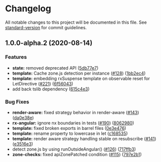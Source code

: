 # Changelog

All notable changes to this project will be documented in this file. See [standard-version](https://github.com/conventional-changelog/standard-version) for commit guidelines.

## 1.0.0-alpha.2 (2020-08-14)


### Features

* **state:** removed deprecated API ([5db77e7](https://github.com/BioPhoton/rx-angular/commit/5db77e70f9505e0e0064517260ed59b7841b15ed))
* **template:** Cache zone.js detection per instance ([#128](https://github.com/BioPhoton/rx-angular/issues/128)) ([1bb2ec4](https://github.com/BioPhoton/rx-angular/commit/1bb2ec47d6cb7907aeeb7be3b455758519c51123))
* **template:** embedding rxSuspense template on observable reset for LetDirective ([#221](https://github.com/BioPhoton/rx-angular/issues/221)) ([6f56043](https://github.com/BioPhoton/rx-angular/commit/6f560432d1f5bef49805bbd297866dc104cf0f0e))
* add back tslib dependency ([615c4e3](https://github.com/BioPhoton/rx-angular/commit/615c4e37654d97e90d301bfdeacef4cb86c9426b))


### Bug Fixes

* **render-aware:** fixed strategy behavior in render-aware ([#143](https://github.com/BioPhoton/rx-angular/issues/143)) ([da0e38e](https://github.com/BioPhoton/rx-angular/commit/da0e38e29479f730c88d2096ad28847b1dd78c5b))
* **rx-angular:** ignore nx boundaries in tests ([#190](https://github.com/BioPhoton/rx-angular/issues/190)) ([8062980](https://github.com/BioPhoton/rx-angular/commit/8062980928bc5959b486958c35c2833a5a4f0544))
* **template:** fixed broken exports in barrel files ([0e3e476](https://github.com/BioPhoton/rx-angular/commit/0e3e47695efb51d6714109610f8a51829049f966))
* **template:** rename property to lowercase in let ([c168535](https://github.com/BioPhoton/rx-angular/commit/c1685359a5f16a87aa50ffc253120e1d014da826))
* **template:** render aware strategy handling stable on resubscribe ([#141](https://github.com/BioPhoton/rx-angular/issues/141)) ([e3516e3](https://github.com/BioPhoton/rx-angular/commit/e3516e39836cc1cf44b7fd75a5781fd293999aa3))
* detect zone.js by using runOutsideAngular() ([#126](https://github.com/BioPhoton/rx-angular/issues/126)) ([717ffb3](https://github.com/BioPhoton/rx-angular/commit/717ffb3800d3647dca3e7544b4e0e58e17668b45))
* **zone-checks:** fixed apiZonePatched condition ([#115](https://github.com/BioPhoton/rx-angular/issues/115)) ([797e2b1](https://github.com/BioPhoton/rx-angular/commit/797e2b18552a060dfd212b3549f8d21b1fe3eb33))
